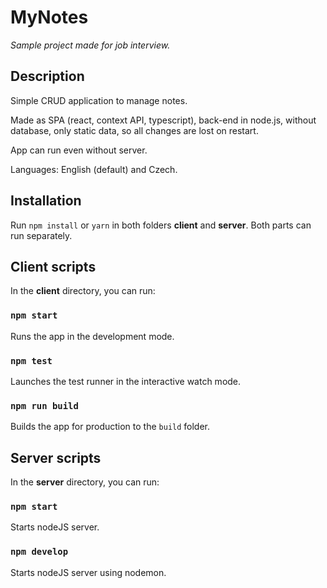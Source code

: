 # MyNotes

*Sample project made for job interview.*

## Description

Simple CRUD application to manage notes.

Made as SPA (react, context API, typescript), back-end in node.js, without database, only static data, so all changes are lost on restart.

App can run even without server.

Languages: English (default) and Czech.

## Installation

Run `npm install` or `yarn` in both folders **client** and **server**. Both parts can run separately.

## Client scripts

In the **client** directory, you can run:

### `npm start`

Runs the app in the development mode.

### `npm test`

Launches the test runner in the interactive watch mode.

### `npm run build`

Builds the app for production to the `build` folder.

## Server scripts

In the **server** directory, you can run:

### `npm start`

Starts nodeJS server.

### `npm develop`

Starts nodeJS server using nodemon.
